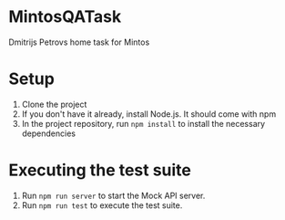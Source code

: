 # MintosQATask

Dmitrijs Petrovs home task for Mintos

# Setup

1. Clone the project
2. If you don't have it already, install Node.js. It should come with npm
3. In the project repository, run `npm install` to install the necessary dependencies

# Executing the test suite

1. Run `npm run server` to start the Mock API server.
2. Run `npm run test` to execute the test suite.
